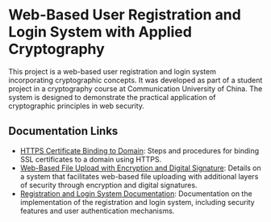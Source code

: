 # Web-Based User Registration and Login System with Applied Cryptography

This project is a web-based user registration and login system incorporating cryptographic concepts. It was developed as part of a student project in a cryptography course at Communication University of China. 
The system is designed to demonstrate the practical application of cryptographic principles in web security.

## Documentation Links
* [HTTPS Certificate Binding to Domain](使用https绑定证书到域名.md): Steps and procedures for binding SSL certificates to a domain using HTTPS.
* [Web-Based File Upload with Encryption and Digital Signature](基于网页的文件上传加密与数字签名系统.md): Details on a system that facilitates web-based file uploading with additional layers of security through encryption and digital signatures.
* [Registration and Login System Documentation](注册登录系统.md): Documentation on the implementation of the registration and login system, including security features and user authentication mechanisms.

